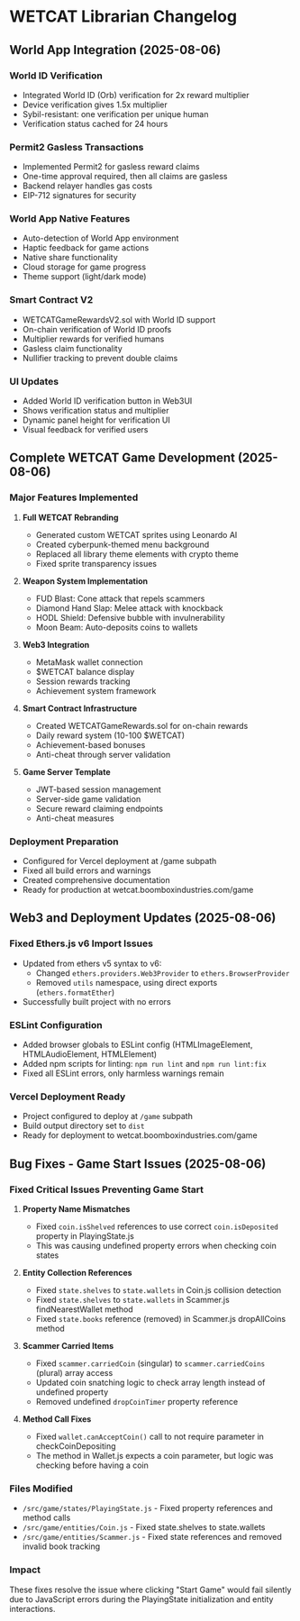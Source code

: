 # WETCAT Librarian Changelog

## World App Integration (2025-08-06)

### World ID Verification
- Integrated World ID (Orb) verification for 2x reward multiplier
- Device verification gives 1.5x multiplier
- Sybil-resistant: one verification per unique human
- Verification status cached for 24 hours

### Permit2 Gasless Transactions
- Implemented Permit2 for gasless reward claims
- One-time approval required, then all claims are gasless
- Backend relayer handles gas costs
- EIP-712 signatures for security

### World App Native Features
- Auto-detection of World App environment
- Haptic feedback for game actions
- Native share functionality
- Cloud storage for game progress
- Theme support (light/dark mode)

### Smart Contract V2
- WETCATGameRewardsV2.sol with World ID support
- On-chain verification of World ID proofs
- Multiplier rewards for verified humans
- Gasless claim functionality
- Nullifier tracking to prevent double claims

### UI Updates
- Added World ID verification button in Web3UI
- Shows verification status and multiplier
- Dynamic panel height for verification UI
- Visual feedback for verified users

## Complete WETCAT Game Development (2025-08-06)

### Major Features Implemented
1. **Full WETCAT Rebranding**
   - Generated custom WETCAT sprites using Leonardo AI
   - Created cyberpunk-themed menu background
   - Replaced all library theme elements with crypto theme
   - Fixed sprite transparency issues

2. **Weapon System Implementation**
   - FUD Blast: Cone attack that repels scammers
   - Diamond Hand Slap: Melee attack with knockback
   - HODL Shield: Defensive bubble with invulnerability
   - Moon Beam: Auto-deposits coins to wallets

3. **Web3 Integration**
   - MetaMask wallet connection
   - $WETCAT balance display
   - Session rewards tracking
   - Achievement system framework

4. **Smart Contract Infrastructure**
   - Created WETCATGameRewards.sol for on-chain rewards
   - Daily reward system (10-100 $WETCAT)
   - Achievement-based bonuses
   - Anti-cheat through server validation

5. **Game Server Template**
   - JWT-based session management
   - Server-side game validation
   - Secure reward claiming endpoints
   - Anti-cheat measures

### Deployment Preparation
- Configured for Vercel deployment at /game subpath
- Fixed all build errors and warnings
- Created comprehensive documentation
- Ready for production at wetcat.boomboxindustries.com/game

## Web3 and Deployment Updates (2025-08-06)

### Fixed Ethers.js v6 Import Issues
- Updated from ethers v5 syntax to v6:
  - Changed `ethers.providers.Web3Provider` to `ethers.BrowserProvider`
  - Removed `utils` namespace, using direct exports (`ethers.formatEther`)
- Successfully built project with no errors

### ESLint Configuration
- Added browser globals to ESLint config (HTMLImageElement, HTMLAudioElement, HTMLElement)
- Added npm scripts for linting: `npm run lint` and `npm run lint:fix`
- Fixed all ESLint errors, only harmless warnings remain

### Vercel Deployment Ready
- Project configured to deploy at `/game` subpath
- Build output directory set to `dist`
- Ready for deployment to wetcat.boomboxindustries.com/game

## Bug Fixes - Game Start Issues (2025-08-06)

### Fixed Critical Issues Preventing Game Start

1. **Property Name Mismatches**
   - Fixed `coin.isShelved` references to use correct `coin.isDeposited` property in PlayingState.js
   - This was causing undefined property errors when checking coin states

2. **Entity Collection References**
   - Fixed `state.shelves` to `state.wallets` in Coin.js collision detection
   - Fixed `state.shelves` to `state.wallets` in Scammer.js findNearestWallet method
   - Fixed `state.books` reference (removed) in Scammer.js dropAllCoins method

3. **Scammer Carried Items**
   - Fixed `scammer.carriedCoin` (singular) to `scammer.carriedCoins` (plural) array access
   - Updated coin snatching logic to check array length instead of undefined property
   - Removed undefined `dropCoinTimer` property reference

4. **Method Call Fixes**
   - Fixed `wallet.canAcceptCoin()` call to not require parameter in checkCoinDepositing
   - The method in Wallet.js expects a coin parameter, but logic was checking before having a coin

### Files Modified
- `/src/game/states/PlayingState.js` - Fixed property references and method calls
- `/src/game/entities/Coin.js` - Fixed state.shelves to state.wallets
- `/src/game/entities/Scammer.js` - Fixed state references and removed invalid book tracking

### Impact
These fixes resolve the issue where clicking "Start Game" would fail silently due to JavaScript errors during the PlayingState initialization and entity interactions.